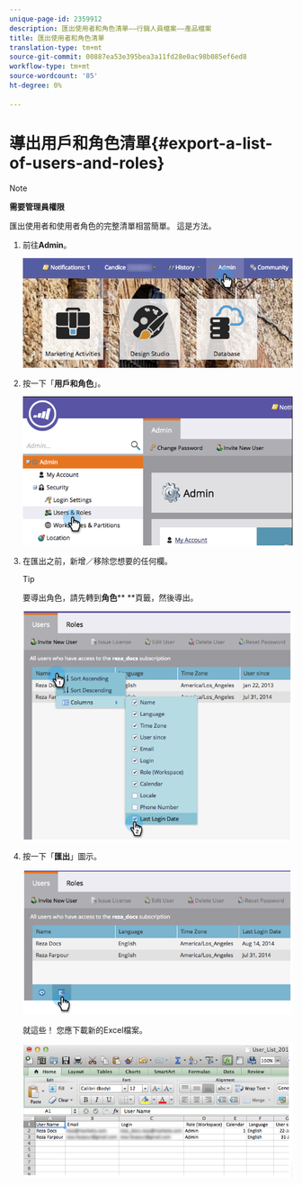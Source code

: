 ```yaml
---
unique-page-id: 2359912
description: 匯出使用者和角色清單——行銷人員檔案——產品檔案
title: 匯出使用者和角色清單
translation-type: tm+mt
source-git-commit: 00887ea53e395bea3a11fd28e0ac98b085ef6ed8
workflow-type: tm+mt
source-wordcount: '85'
ht-degree: 0%

---
```



# 導出用戶和角色清單{#export-a-list-of-users-and-roles}

>[!NOTE]
>
>**需要管理員權限**

匯出使用者和使用者角色的完整清單相當簡單。 這是方法。

1. 前往&#x200B;**Admin**。

   ![](assets/adminhand.png)

1. 按一下「**用戶和角色**」。

   ![](assets/image2014-9-10-9-3a25-3a27.png)

1. 在匯出之前，新增／移除您想要的任何欄。

   >[!TIP]
   >
   >要導出角色，請先轉到&#x200B;**角色**** **頁籤，然後導出。

   ![](assets/image2014-9-10-9-3a25-3a49.png)

1. 按一下「**匯出**」圖示。

   ![](assets/image2014-9-10-9-3a26-3a3.png)

   就這些！ 您應下載新的Excel檔案。

   ![](assets/image2014-9-10-9-3a26-3a17.png)

